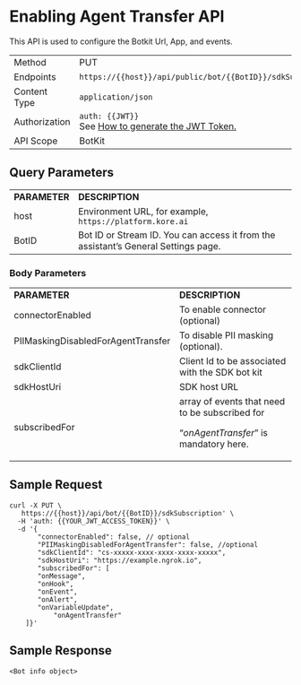# Enabling Agent Transfer API

This API is used to configure the Botkit Url, App, and events.

<table>
  <tr>
   <td>Method
   </td>
   <td>PUT
   </td>
  </tr>
  <tr>
   <td>Endpoints
   </td>
   <td><code>https://{{host}}/api/public/bot/{{BotID}}/sdkSubscription</code>
   </td>
  </tr>
  <tr>
   <td>Content Type
   </td>
   <td><code>application/json</code>
   </td>
  </tr>
  <tr>
   <td>Authorization
   </td>
   <td><code>auth: {{JWT}}</code><br>
See <a href="https://docs.kore.ai/smartassist/api/api-setup/#Generating_a_JWT_token">How to generate the JWT Token.</a>
   </td>
  </tr>
  <tr>
   <td>API Scope
   </td>
   <td>BotKit
   </td>
  </tr>
</table>



## Query Parameters

<table>
  <tr>
   <td><strong>PARAMETER</strong>
   </td>
   <td><strong>DESCRIPTION</strong>
   </td>
  </tr>
  <tr>
   <td>host
   </td>
   <td>Environment URL, for example, <code>https://platform.kore.ai</code>
   </td>
  </tr>
  <tr>
   <td>BotID
   </td>
   <td>Bot ID or Stream ID. You can access it from the assistant’s General Settings page.
   </td>
  </tr>
</table>


### Body Parameters

<table>
  <tr>
   <td><strong>PARAMETER</strong>
   </td>
   <td><strong>DESCRIPTION</strong>
   </td>
  </tr>
  <tr>
   <td>connectorEnabled
   </td>
   <td>To enable connector (optional)
   </td>
  </tr>
  <tr>
   <td>PIIMaskingDisabledForAgentTransfer
   </td>
   <td>To disable PII masking (optional).
   </td>
  </tr>
  <tr>
   <td>sdkClientId
   </td>
   <td>Client Id to be associated with the SDK bot kit
   </td>
  </tr>
  <tr>
   <td>sdkHostUri
   </td>
   <td>SDK host URL
   </td>
  </tr>
  <tr>
   <td>subscribedFor
   </td>
   <td>array of events that need to be subscribed for
<p>
“<em>onAgentTransfer</em>” is mandatory here.
   </td>
  </tr>
</table>



## Sample Request

```
curl -X PUT \
   https://{{host}}/api/bot/{{BotID}}/sdkSubscription' \  
  -H 'auth: {{YOUR_JWT_ACCESS_TOKEN}}' \
  -d '{
       "connectorEnabled": false, // optional
       "PIIMaskingDisabledForAgentTransfer": false, //optional
       "sdkClientId": "cs-xxxxx-xxxx-xxxx-xxxx-xxxxx",
       "sdkHostUri": "https://example.ngrok.io",
       "subscribedFor": [             
	   "onMessage",
	   "onHook",
	   "onEvent",
	   "onAlert",
	   "onVariableUpdate",
           "onAgentTransfer"
	]}'
```



## Sample Response

```
<Bot info object>
```